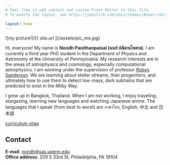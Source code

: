 ```yaml
---
# Feel free to add content and custom Front Matter to this file.
# To modify the layout, see https://jekyllrb.com/docs/themes/#overriding-theme-defaults

layout: home
---
```


![my picture!]({{ site.url }}/assets/pic_me.jpg)

Hi, everyone! My name is **Nondh Panithanpaisal (นนท์ ปณิธานไพศาล)**. I am currently a third year PhD student in the Department of Physics and Astronomy at the University of Pennsylvania. My research interests are in the areas of astrophysics and cosmology, especially computational astrophysics. I am working under the supervision of professor [Robyn Sanderson](https://www.physics.upenn.edu/index.php/people/standing-faculty/robyn-sanderson). We are learning about stellar streams, their progenitors, and ultimately how to use them to detect low-mass, dark subhalos that are predicted to exist in the Milky Way.    

I grew up in Bangkok, Thailand. When I am not working, I enjoy traveling, stargazing, learning new languages and watching Japanese anime. The languages that I speak (from best to worst) are ภาษาไทย, English, 中文 and 日本語

[curriculum vitae](https://drive.google.com/file/d/1XLx2oAX1_nC3qNEhsuQg7pb8NTNIY6b2/view?usp=sharing)


## Contact
**E-mail**: <nondh@sas.upenn.edu>  
**Office address**: 209 S 33rd St, Philadelphia, PA 19104
